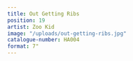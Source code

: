 ```yaml
---
title: Out Getting Ribs
position: 19
artist: Zoo Kid
image: "/uploads/out-getting-ribs.jpg"
catalogue-number: HA004
format: 7"
---
```


